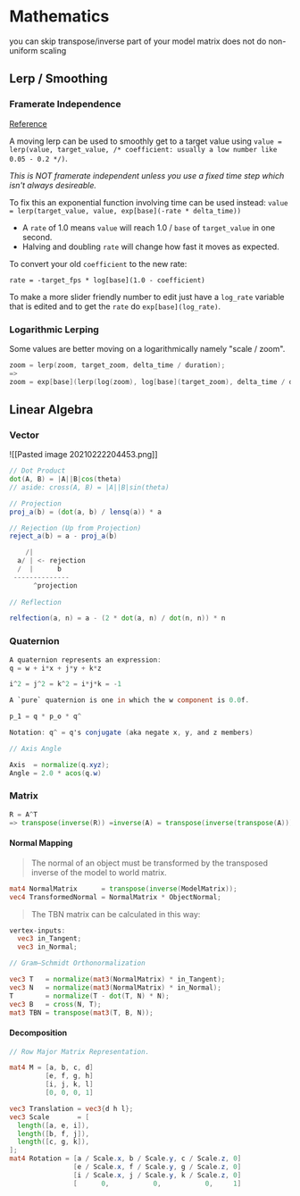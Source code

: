 # Mathematics

you can skip transpose/inverse part of your model matrix does not do non-uniform scaling

## Lerp / Smoothing

### Framerate Independence

[Reference](https://gamasutra.com/blogs/ScottLembcke/20180404/316046/Improved_Lerp_Smoothing.php)

A moving lerp can be used to smoothly get to a target value using `value = lerp(value, target_value, /* coefficient: usually a low number like 0.05 - 0.2 */)`.

*This is NOT framerate independent unless you use a fixed time step which isn't always desireable.*

To fix this an exponential function involving time can be used instead:
`value = lerp(target_value, value, exp[base](-rate * delta_time))`

- A `rate` of 1.0 means `value` will reach 1.0 / `base` of `target_value` in one second.
- Halving and doubling `rate` will change how fast it moves as expected.

To convert your old `coefficient` to the new rate:

`rate = -target_fps * log[base](1.0 - coefficient)`

To make a more slider friendly number to edit just have a `log_rate` variable that is edited and to get the `rate` do `exp[base](log_rate)`.

### Logarithmic Lerping

Some values are better moving on a logarithmically namely "scale / zoom".

```cpp
zoom = lerp(zoom, target_zoom, delta_time / duration);
=>
zoom = exp[base](lerp(log(zoom), log[base](target_zoom), delta_time / duration);
```

## Linear Algebra

### Vector

![[Pasted image 20210222204453.png]]

```glsl
// Dot Product
dot(A, B) = |A||B|cos(theta)
// aside: cross(A, B) = |A||B|sin(theta)

// Projection
proj_a(b) = (dot(a, b) / lensq(a)) * a

// Rejection (Up from Projection)
reject_a(b) = a - proj_a(b)

    /|
  a/ | <- rejection
  /  |      b
 --------------
      ^projection
      
// Reflection

relfection(a, n) = a - (2 * dot(a, n) / dot(n, n)) * n
```

### Quaternion

```glsl
A quaternion represents an expression: 
q = w + i*x + j*y + k*z

i^2 = j^2 = k^2 = i*j*k = -1

A `pure` quaternion is one in which the w component is 0.0f. 

p_1 = q * p_o * q^

Notation: q^ = q's conjugate (aka negate x, y, and z members)

// Axis Angle

Axis  = normalize(q.xyz);
Angle = 2.0 * acos(q.w) 
```

### Matrix

```glsl
R = A^T
=> transpose(inverse(R)) =inverse(A) = transpose(inverse(transpose(A)))
```

#### Normal Mapping

> The normal of an object must be transformed by the transposed inverse of the model to world matrix.

```glsl
mat4 NormalMatrix      = transpose(inverse(ModelMatrix));
vec4 TransformedNormal = NormalMatrix * ObjectNormal;
```
> The TBN matrix can be calculated in this way:

```glsl
vertex-inputs:
  vec3 in_Tangent;
  vec3 in_Normal;

// Gram–Schmidt Orthonormalization

vec3 T   = normalize(mat3(NormalMatrix) * in_Tangent);
vec3 N   = normalize(mat3(NormalMatrix) * in_Normal);
T        = normalize(T - dot(T, N) * N);
vec3 B   = cross(N, T);
mat3 TBN = transpose(mat3(T, B, N));
```

#### Decomposition

```glsl
// Row Major Matrix Representation.

mat4 M = [a, b, c, d]
         [e, f, g, h] 
         [i, j, k, l] 
         [0, 0, 0, 1]

vec3 Translation = vec3{d h l};
vec3 Scale       = [
  length([a, e, i]),
  length([b, f, j]),
  length([c, g, k]),
];
mat4 Rotation = [a / Scale.x, b / Scale.y, c / Scale.z, 0]
                [e / Scale.x, f / Scale.y, g / Scale.z, 0]
                [i / Scale.x, j / Scale.y, k / Scale.z, 0]
                [      0,           0,           0,     1]
```
